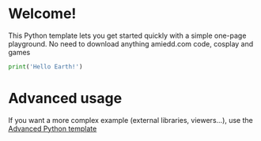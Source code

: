 # Welcome!

This Python template lets you get started quickly with a simple one-page playground.
No need to download anything
amiedd.com code, cosplay and games

```python runnable
print('Hello Earth!')
```

# Advanced usage

If you want a more complex example (external libraries, viewers...), use the [Advanced Python template](https://tech.io/select-repo/429)
